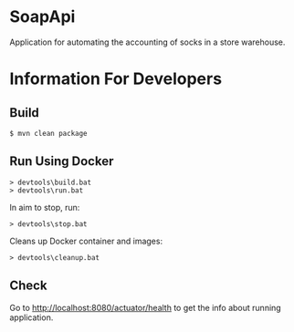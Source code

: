 # SoapApi
Application for automating the accounting of socks in a store warehouse.

# Information For Developers

## Build
    $ mvn clean package

## Run Using Docker

    > devtools\build.bat
    > devtools\run.bat

In aim to stop, run:

    > devtools\stop.bat

Cleans up Docker container and images:

    > devtools\cleanup.bat

## Check

Go to 
[http://localhost:8080/actuator/health](http://localhost:8080/actuator/health)
to get the info about running application.
